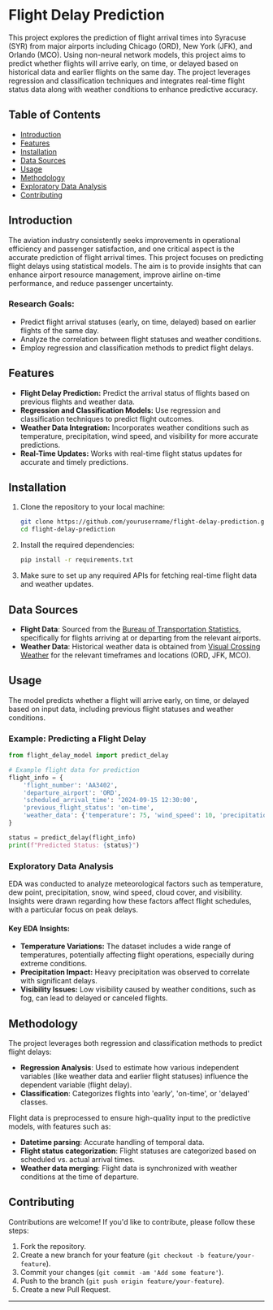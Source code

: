 # Flight Delay Prediction

This project explores the prediction of flight arrival times into Syracuse (SYR) from major airports including Chicago (ORD), New York (JFK), and Orlando (MCO). Using non-neural network models, this project aims to predict whether flights will arrive early, on time, or delayed based on historical data and earlier flights on the same day. The project leverages regression and classification techniques and integrates real-time flight status data along with weather conditions to enhance predictive accuracy.

## Table of Contents

- [Introduction](#introduction)
- [Features](#features)
- [Installation](#installation)
- [Data Sources](#data-sources)
- [Usage](#usage)
- [Methodology](#methodology)
- [Exploratory Data Analysis](#exploratory-data-analysis)
- [Contributing](#contributing)

## Introduction

The aviation industry consistently seeks improvements in operational efficiency and passenger satisfaction, and one critical aspect is the accurate prediction of flight arrival times. This project focuses on predicting flight delays using statistical models. The aim is to provide insights that can enhance airport resource management, improve airline on-time performance, and reduce passenger uncertainty.

### Research Goals:
- Predict flight arrival statuses (early, on time, delayed) based on earlier flights of the same day.
- Analyze the correlation between flight statuses and weather conditions.
- Employ regression and classification methods to predict flight delays.

## Features

- **Flight Delay Prediction:** Predict the arrival status of flights based on previous flights and weather data.
- **Regression and Classification Models:** Use regression and classification techniques to predict flight outcomes.
- **Weather Data Integration:** Incorporates weather conditions such as temperature, precipitation, wind speed, and visibility for more accurate predictions.
- **Real-Time Updates:** Works with real-time flight status updates for accurate and timely predictions.

## Installation

1. Clone the repository to your local machine:

   ```bash
   git clone https://github.com/yourusername/flight-delay-prediction.git
   cd flight-delay-prediction
   ```

2. Install the required dependencies:

   ```bash
   pip install -r requirements.txt
   ```

3. Make sure to set up any required APIs for fetching real-time flight data and weather updates.

## Data Sources

- **Flight Data**: Sourced from the [Bureau of Transportation Statistics](https://www.transtats.bts.gov/ontime/), specifically for flights arriving at or departing from the relevant airports.
- **Weather Data**: Historical weather data is obtained from [Visual Crossing Weather](https://www.visualcrossing.com/) for the relevant timeframes and locations (ORD, JFK, MCO).

## Usage

The model predicts whether a flight will arrive early, on time, or delayed based on input data, including previous flight statuses and weather conditions.

### Example: Predicting a Flight Delay

```python
from flight_delay_model import predict_delay

# Example flight data for prediction
flight_info = {
    'flight_number': 'AA3402',
    'departure_airport': 'ORD',
    'scheduled_arrival_time': '2024-09-15 12:30:00',
    'previous_flight_status': 'on-time',
    'weather_data': {'temperature': 75, 'wind_speed': 10, 'precipitation': 0}
}

status = predict_delay(flight_info)
print(f"Predicted Status: {status}")
```

### Exploratory Data Analysis

EDA was conducted to analyze meteorological factors such as temperature, dew point, precipitation, snow, wind speed, cloud cover, and visibility. Insights were drawn regarding how these factors affect flight schedules, with a particular focus on peak delays.

#### Key EDA Insights:
- **Temperature Variations:** The dataset includes a wide range of temperatures, potentially affecting flight operations, especially during extreme conditions.
- **Precipitation Impact:** Heavy precipitation was observed to correlate with significant delays.
- **Visibility Issues:** Low visibility caused by weather conditions, such as fog, can lead to delayed or canceled flights.

## Methodology

The project leverages both regression and classification methods to predict flight delays:

- **Regression Analysis**: Used to estimate how various independent variables (like weather data and earlier flight statuses) influence the dependent variable (flight delay).
- **Classification**: Categorizes flights into 'early', 'on-time', or 'delayed' classes.

Flight data is preprocessed to ensure high-quality input to the predictive models, with features such as:
- **Datetime parsing**: Accurate handling of temporal data.
- **Flight status categorization**: Flight statuses are categorized based on scheduled vs. actual arrival times.
- **Weather data merging**: Flight data is synchronized with weather conditions at the time of departure.

## Contributing

Contributions are welcome! If you'd like to contribute, please follow these steps:

1. Fork the repository.
2. Create a new branch for your feature (`git checkout -b feature/your-feature`).
3. Commit your changes (`git commit -am 'Add some feature'`).
4. Push to the branch (`git push origin feature/your-feature`).
5. Create a new Pull Request.


---
